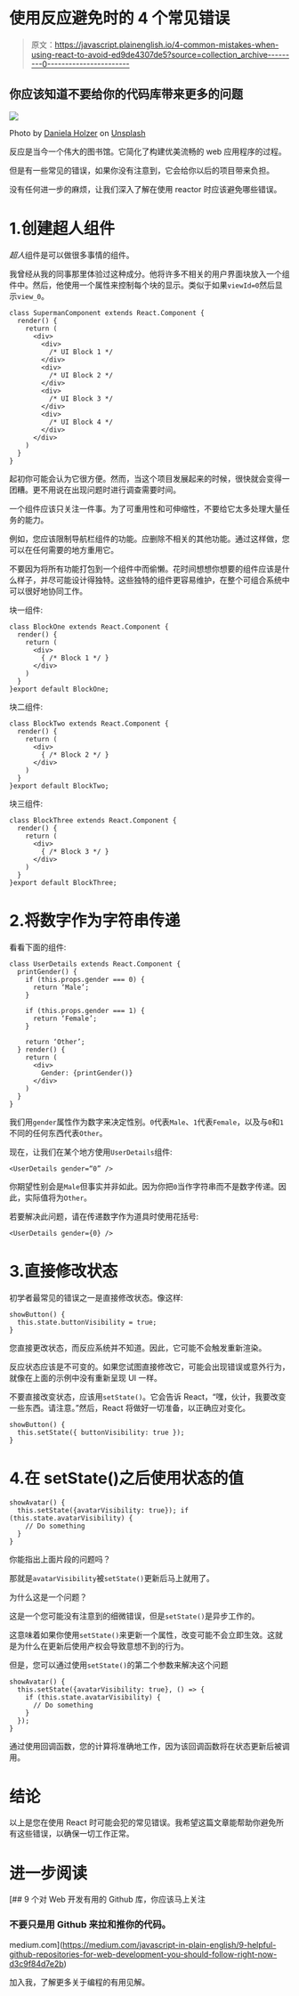 # 使用反应避免时的 4 个常见错误

> 原文：<https://javascript.plainenglish.io/4-common-mistakes-when-using-react-to-avoid-ed9de4307de5?source=collection_archive---------0----------------------->

## 你应该知道不要给你的代码库带来更多的问题

![](img/e68281fd55345207ea383700238cff67.png)

Photo by [Daniela Holzer](https://unsplash.com/@matscha?utm_source=medium&utm_medium=referral) on [Unsplash](https://unsplash.com?utm_source=medium&utm_medium=referral)

反应是当今一个伟大的图书馆。它简化了构建优美流畅的 web 应用程序的过程。

但是有一些常见的错误，如果你没有注意到，它会给你以后的项目带来负担。

没有任何进一步的麻烦，让我们深入了解在使用 reactor 时应该避免哪些错误。

# 1.创建超人组件

*超人*组件是可以做很多事情的组件。

我曾经从我的同事那里体验过这种成分。他将许多不相关的用户界面块放入一个组件中。然后，他使用一个属性来控制每个块的显示。类似于如果`viewId=0`然后显示`view_0`。

```
class SupermanComponent extends React.Component {
  render() {
    return (
      <div>
        <div>
          /* UI Block 1 */
        </div>
        <div>
          /* UI Block 2 */
        </div>
        <div>
          /* UI Block 3 */
        </div>
        <div>
          /* UI Block 4 */
        </div>
      </div>
    )
  }
}
```

起初你可能会认为它很方便。然而，当这个项目发展起来的时候，很快就会变得一团糟。更不用说在出现问题时进行调查需要时间。

一个组件应该只关注一件事。为了可重用性和可伸缩性，不要给它太多处理大量任务的能力。

例如，您应该限制导航栏组件的功能。应删除不相关的其他功能。通过这样做，您可以在任何需要的地方重用它。

不要因为将所有功能打包到一个组件中而偷懒。花时间想想你想要的组件应该是什么样子，并尽可能设计得独特。这些独特的组件更容易维护，在整个可组合系统中可以很好地协同工作。

块一组件:

```
class BlockOne extends React.Component {
  render() {
    return (
      <div>
        { /* Block 1 */ }
      </div>
    )
  }
}export default BlockOne;
```

块二组件:

```
class BlockTwo extends React.Component {
  render() {
    return (
      <div>
        { /* Block 2 */ }
      </div>
    )
  }
}export default BlockTwo;
```

块三组件:

```
class BlockThree extends React.Component {
  render() {
    return (
      <div>
        { /* Block 3 */ }
      </div>
    )
  }
}export default BlockThree;
```

# 2.将数字作为字符串传递

看看下面的组件:

```
class UserDetails extends React.Component {
  printGender() {
    if (this.props.gender === 0) {
      return ‘Male’;
    }

    if (this.props.gender === 1) {
      return ‘Female’;
    }

    return ‘Other’;
  } render() {
    return (
      <div>
        Gender: {printGender()}
      </div>
    )
  }
}
```

我们用`gender`属性作为数字来决定性别。`0`代表`Male`、`1`代表`Female`，以及与`0`和`1`不同的任何东西代表`Other`。

现在，让我们在某个地方使用`UserDetails`组件:

```
<UserDetails gender=“0” />
```

你期望性别会是`Male`但事实并非如此。因为你把`0`当作字符串而不是数字传递。因此，实际值将为`Other`。

若要解决此问题，请在传递数字作为道具时使用花括号:

```
<UserDetails gender={0} />
```

# 3.直接修改状态

初学者最常见的错误之一是直接修改状态。像这样:

```
showButton() {
  this.state.buttonVisibility = true;
}
```

您直接更改状态，而反应系统并不知道。因此，它可能不会触发重新渲染。

反应状态应该是不可变的。如果您试图直接修改它，可能会出现错误或意外行为，就像在上面的示例中没有重新呈现 UI 一样。

不要直接改变状态，应该用`setState()`。它会告诉 React，“嘿，伙计，我要改变一些东西。请注意。”然后，React 将做好一切准备，以正确应对变化。

```
showButton() {
  this.setState({ buttonVisibility: true });
}
```

# 4.在 setState()之后使用状态的值

```
showAvatar() {
  this.setState({avatarVisibility: true}); if (this.state.avatarVisibility) {
    // Do something
  }
}
```

你能指出上面片段的问题吗？

那就是`avatarVisibility`被`setState()`更新后马上就用了。

为什么这是一个问题？

这是一个您可能没有注意到的细微错误，但是`setState()`是异步工作的。

这意味着如果你使用`setState()`来更新一个属性，改变可能不会立即生效。这就是为什么在更新后使用产权会导致意想不到的行为。

但是，您可以通过使用`setState()`的第二个参数来解决这个问题

```
showAvatar() {
  this.setState({avatarVisibility: true}, () => {
    if (this.state.avatarVisibility) {
      // Do something
    }
  });
}
```

通过使用回调函数，您的计算将准确地工作，因为该回调函数将在状态更新后被调用。

# 结论

以上是您在使用 React 时可能会犯的常见错误。我希望这篇文章能帮助你避免所有这些错误，以确保一切工作正常。

# 进一步阅读

[](https://medium.com/javascript-in-plain-english/9-helpful-github-repositories-for-web-development-you-should-follow-right-now-d3c9f84d7e2b) [## 9 个对 Web 开发有用的 Github 库，你应该马上关注

### 不要只是用 Github 来拉和推你的代码。

medium.com](https://medium.com/javascript-in-plain-english/9-helpful-github-repositories-for-web-development-you-should-follow-right-now-d3c9f84d7e2b) 

加入我，了解更多关于编程的有用见解。